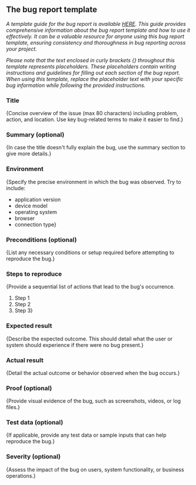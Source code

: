 ## The bug report template
*A template guide for the bug report is available [HERE](https://www.example.com). This guide provides comprehensive information about the bug report template and how to use it effectively. It can be a valuable resource for anyone using this bug report template, ensuring consistency and thoroughness in bug reporting across your project.*

*Please note that the text enclosed in curly brackets {} throughout this template represents placeholders. These placeholders contain writing instructions and guidelines for filling out each section of the bug report. When using this template, replace the placeholder text with your specific bug information while following the provided instructions.*

### Title

{Concise overview of the issue (max 80 characters) including problem, action, and location. Use key bug-related terms to make it easier to find.}

### Summary (optional)

{In case the title doesn't fully explain the bug, use the summary section to give more details.}

### **Environment**

{Specify the precise environment in which the bug was observed. Try to include:

- application version
- device model
- operating system
- browser
- connection type}

### Preconditions (optional)

{List any necessary conditions or setup required before attempting to reproduce the bug.}

### Steps to reproduce

{Provide a sequential list of actions that lead to the bug's occurrence.

1. Step 1
2. Step 2
3. Step 3}

### **Expected result**

{Describe the expected outcome. This should detail what the user or system should experience if there were no bug present.}

### **Actual result**

{Detail the actual outcome or behavior observed when the bug occurs.} 

### Proof (optional)

{Provide visual evidence of the bug, such as screenshots, videos, or log files.}

### Test data (optional)

{If applicable, provide any test data or sample inputs that can help reproduce the bug.}

### **Severity** (optional)

{Assess the impact of the bug on users, system functionality, or business operations.}
